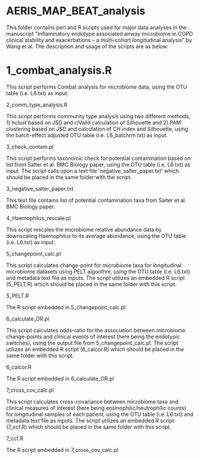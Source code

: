 # AERIS_MAP_BEAT_analysis

This folder contains perl and R scripts used for major data analyses in the manuscript "Inflammatory endotype associated airway microbiome in COPD clinical stability and exacerbations – a multi-cohort longitudinal analysis" by Wang et al. The description and usage of the scripts are as below:

# 1_combat_analysis.R

This script performs Combat analysis for microbiome data, using the OTU table (i.e. L6.txt) as input.

2_comm_type_analysis.R

This script performs community type analysis using two different methods, 1) hclust based on JSD and clValid calculation of Silhouette and 2) PAM clustering based on JSD and calculation of CH index and Silhouette, using the batch-effect adjusted OTU table (i.e. L6_batchrm.txt) as input.

3_check_contam.pl

This script performs taxonomic check for potential contamination based on list from Salter et al. BMC Biology paper, using the OTU table (i.e. L6.txt) as input. The script calls upon a text file 'negative_salter_paper.txt' which should be placed in the same folder with the script.

3_negative_salter_paper.txt

This text file contains list of potential contamination taxa from Salter et al. BMC Biology paper.

4_Haemophilus_rescale.pl

This script rescales the microbiome relative abundance data by downscaling Haemophilus to its average abundance, using the OTU table (i.e. L6.txt) as input.

5_changepoint_calc.pl

This script calculates change-point for microbiome taxa for longitudinal microbiome datasets using PELT algorithm, using the OTU table (i.e. L6.txt) and metadata text file as inputs. The script utilizes an embedded R script (5_PELT.R) which should be placed in the same folder with this script.

5_PELT.R

The R script embedded in 5_changepoint_calc.pl

6_calculate_OR.pl

This script calculates odds-ratio for the association between microbiome change-points and clinical events of interest (here being the endotypic switches), using the output file from 5_changepoint_calc.pl. The script utilizes an embedded R script (6_calcor.R) which should be placed in the same folder with this script.

6_calcor.R

The R script embedded in 6_calculate_OR.pl

7_cross_cov_calc.pl

This script calculates cross-covariance between microbiome taxa and clinical measures of interest (here being eosinophilic/neutrophilic counts) for longitudinal samples of each patient, using the OTU table (i.e. L6.txt) and metadata text file as inputs. The script utilizes an embedded R script (7_ccf.R) which should be placed in the same folder with this script.

7_ccf.R

The R script embedded in 7_cross_cov_calc.pl

